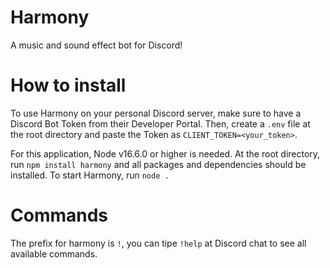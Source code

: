 # Harmony
A music and sound effect bot for Discord!

# How to install

To use Harmony on your personal Discord server, make sure to have a Discord Bot Token from their Developer Portal. Then, create a ```.env``` file at the root directory and paste the Token as ```CLIENT_TOKEN=<your_token>```.

For this application, Node v16.6.0 or higher is needed. At the root directory,  run ```npm install harmony``` and all packages and dependencies should be installed. To start Harmony, run ```node .```

# Commands 

The prefix for harmony is `!`, you can tipe ```!help``` at Discord chat to see all available commands.
